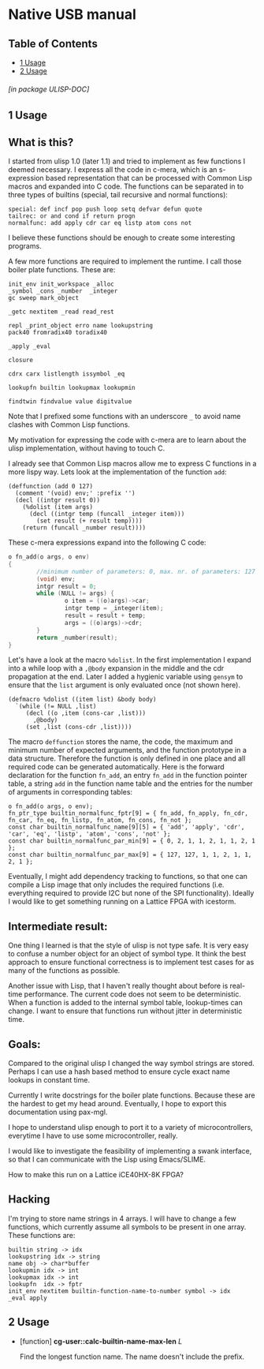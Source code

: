 <a id='x-28ULISP-DOC-3A-40ULISP-MANUAL-20MGL-PAX-3ASECTION-29'></a>

# Native USB manual

## Table of Contents

- [1 Usage][797d]
- [2 Usage][ab00]

###### \[in package ULISP-DOC\]


<a id='x-28ULISP-DOC-3A-40INTRO-SEC-20MGL-PAX-3ASECTION-29'></a>

## 1 Usage

## What is this?

I started from ulisp 1.0 (later 1.1) and tried to implement as few
functions I deemed necessary. I express all the code in c-mera, which
is an s-expression based representation that can be processed with
Common Lisp macros and expanded into C code.  The functions can be
separated in to three types of builtins (special, tail recursive and
normal functions):

```
special: def incf pop push loop setq defvar defun quote
tailrec: or and cond if return progn
normalfunc: add apply cdr car eq listp atom cons not
```

I believe these functions should be enough to create some interesting
programs.

A few more functions are required to implement the runtime. I call
those boiler plate functions. These are:

```
init_env init_workspace _alloc
_symbol _cons _number  _integer
gc sweep mark_object

_getc nextitem _read read_rest  

repl _print_object erro name lookupstring
pack40 fromradix40 toradix40

_apply _eval

closure
 
cdrx carx listlength issymbol _eq

lookupfn builtin lookupmax lookupmin 

findtwin findvalue value digitvalue 
```

Note that I prefixed some functions with an underscore `_` to avoid
name clashes with Common Lisp functions.

My motivation for expressing the code with c-mera are to
learn about the ulisp implementation, without having to touch C.

I already see that Common Lisp macros allow me to express C functions
in a more lispy way. Lets look at the implementation of the function
`add`:

```common-lisp
(deffunction (add 0 127)
  (comment '(void) env;' :prefix '')
  (decl ((intgr result 0))
    (%dolist (item args)
      (decl ((intgr temp (funcall _integer item)))
        (set result (+ result temp))))
    (return (funcall _number result))))
```

These c-mera expressions expand into the following C code:

```C
o fn_add(o args, o env)
{
        //minimum number of parameters: 0, max. nr. of parameters: 127
        (void) env;
        intgr result = 0;
        while (NULL != args) {
                o item = ((o)args)->car;
                intgr temp = _integer(item);
                result = result + temp;
                args = ((o)args)->cdr;
        }
        return _number(result);
}
```

Let's have a look at the macro `%dolist`. In the first implementation
I expand into a while loop with a `,@body` expansion in the middle and
the cdr propagation at the end. Later I added a hygienic variable
using `gensym` to ensure that the `list` argument is only evaluated
once (not shown here). 

```
(defmacro %dolist ((item list) &body body)
  `(while (!= NULL ,list)
     (decl ((o ,item (cons-car ,list)))
       ,@body)
     (set ,list (cons-cdr ,list))))
```

The macro `deffunction` stores the name, the code, the maximum and
minimum number of expected arguments, and the function prototype in a
data structure. Therefore the function is only defined in one place
and all required code can be generated automatically. Here is the
forward declaration for the function `fn_add`, an entry `fn_add` in
the function pointer table, a string `add` in the function name table
and the entries for the number of arguments in corresponding tables:

```
o fn_add(o args, o env);
fn_ptr_type builtin_normalfunc_fptr[9] = { fn_add, fn_apply, fn_cdr, fn_car, fn_eq, fn_listp, fn_atom, fn_cons, fn_not };
const char builtin_normalfunc_name[9][5] = { 'add', 'apply', 'cdr', 'car', 'eq', 'listp', 'atom', 'cons', 'not' };
const char builtin_normalfunc_par_min[9] = { 0, 2, 1, 1, 2, 1, 1, 2, 1 };
const char builtin_normalfunc_par_max[9] = { 127, 127, 1, 1, 2, 1, 1, 2, 1 };
```

Eventually, I might add dependency tracking to functions, so that one
can compile a Lisp image that only includes the required functions
(i.e. everything required to provide I2C but none of the SPI
functionality). Ideally I would like to get something running on a
Lattice FPGA with icestorm.

## Intermediate result:

One thing I learned is that the style of ulisp is not type safe. It is
very easy to confuse a number object for an object of symbol type. It
think the best approach to ensure functional correctness is to
implement test cases for as many of the functions as possible.

Another issue with Lisp, that I haven't really thought about before is
real-time performance. The current code does not seem to be
deterministic. When a function is added to the internal symbol table,
lookup-times can change. I want to ensure that functions run without
jitter in deterministic time.

## Goals:

Compared to the original ulisp I changed the way symbol strings are
stored. Perhaps I can use a hash based method to ensure cycle exact
name lookups in constant time.

Currently I write docstrings for the boiler plate functions. Because
these are the hardest to get my head around. Eventually, I hope to
export this documentation using pax-mgl.

I hope to understand ulisp enough to port it to a variety of
microcontrollers, everytime I have to use some microcontroller,
really.

I would like to investigate the feasibility of implementing a swank
interface, so that I can communicate with the Lisp using Emacs/SLIME.

How to make this run on a Lattice iCE40HX-8K FPGA?

## Hacking

I'm trying to store name strings in 4 arrays. I will have to change a
few functions, which currently assume all symbols to be present in one
array. These functions are:

```
builtin string -> idx
lookupstring idx -> string
name obj -> char*buffer
lookupmin idx -> int
lookupmax idx -> int
lookupfn  idx -> fptr
init_env nextitem builtin-function-name-to-number symbol -> idx
_eval apply

```


<a id='x-28ULISP-DOC-3A-40USAGE-SEC-20MGL-PAX-3ASECTION-29'></a>

## 2 Usage



<a id='x-28CG-USER-3A-3ACALC-BUILTIN-NAME-MAX-LEN-20FUNCTION-29'></a>

- [function] **cg-user::calc-builtin-name-max-len** *L*

    Find the longest function name. The name doesn't include the
    prefix.

  [797d]: #x-28ULISP-DOC-3A-40INTRO-SEC-20MGL-PAX-3ASECTION-29 "Usage"
  [ab00]: #x-28ULISP-DOC-3A-40USAGE-SEC-20MGL-PAX-3ASECTION-29 "Usage"
